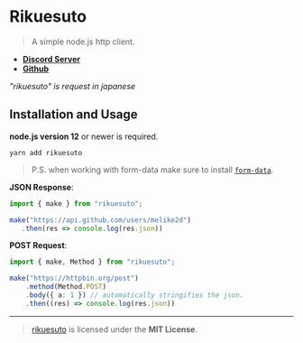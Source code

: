 # Rikuesuto

> A simple node.js http client.

- **[Discord Server](https://discord.gg/JrHfSmb)**
- **[Github](https://github.com/melike2d/rikuesuto)**

*"rikuesuto" is request in japanese*

## Installation and Usage

**node.js version 12** or newer is required.

```shell script
yarn add rikuesuto
```

> P.S. when working with form-data make sure to install [`form-data`](https://npmjs.com/form-data).

**JSON Response**: 

```ts
import { make } from "rikuesuto";

make("https://api.github.com/users/melike2d")
   .then(res => console.log(res.json))
```

**POST Request**:

```ts
import { make, Method } from "rikuesuto";

make("https://httpbin.org/post")
    .method(Method.POST)
    .body({ a: 1 }) // automatically stringifies the json.
    .then((res) => console.log(res.json))
```

---

> [rikuesuto](https://github.com/melike2d/rikuesuto) is licensed under the **MIT License**.
